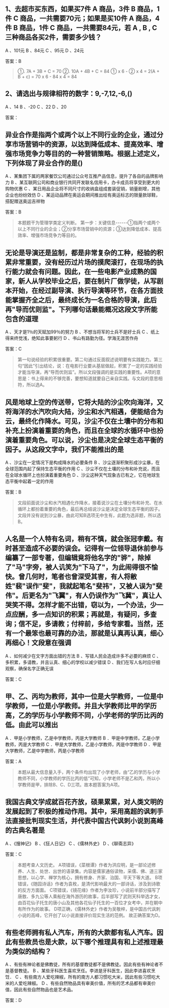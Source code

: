 ## 1、去超市买东西，如果买7件 A 商品，3件 B 商品，1件 C 商品，一共需要70元；如果是买10件 A 商品，4件 B 商品，1件 C 商品，一共需要84元，若 A , B , C 三种商品各买2件，需要多少钱？
 A 、101元
 B 、84元
 C 、95元
 D 、24元

答案：B

> ①. 7A + 3B + C = 70
> ②. 10A + 4B + C = 84
> ① x 6 - ② x 4 = 2(A + B + c) = 70 x 6 - 84 x 4 = 84

## 2、请选出与规律相符的数字：9,-7,12,-6,()
 A 、14
 B 、-20
 C 、22
 D 、20

答案：

## 异业合作是指两个或两个以上不同行业的企业，通过分享市场营销中的资源，以达到降低成本、提高效率、增强市场竞争力等目的的一种营销策略。根据上述定义，下列体现了异业合作的是()

A 、某集团下属的两家餐饮公司通过公众号互推产品信息，提升了各自的品牌影响力
 B 、某互联网公司和商业银行共同开发联名信用卡，办卡成员将享受到更大的购物优惠
 C 、某日用品企业将不同尺寸的收纳盒组成套装促销，销量剧增，其他企业也纷纷效仿
 D 、某运动品牌在奥运会期间推出绘有奥运标志的限量款球鞋，搭配赠送奥运吉祥物

答案：B

> 本题题干为管理学类定义判断。
> 第一步：关键信息------①指两个或两个以上不同行业的企业；②分享市场营销中的资源；③达到降低成本、提高效率、增强市场竞争力等目的。

## 无论是导演还是监制，都是非常复杂的工种，经验的积累非常重要，没有经历过片场的摸爬滚打，在现场的执行能力就会有问题。因此，在一些电影产业成熟的国家，新人从学校毕业之后，要在制片厂做学徒，从写剧本开始，在经过副导演、执行导演等环节，在各方面技能掌握齐全之后，最终成长为一名合格的导演，此后再"导而优则监"。下列哪句话最能概况这段文字所能包含的道理

 A 、天才是1％的天赋加99％的努力
 B 、不想当将军的士兵不是好士兵
 C 、纸上得来终觉浅，绝知此事要躬行
 D 、书山有路勤为径。学海无涯苦作舟

答案：C

> 第一句说经验的积累很重要。第二句通过反面叙述说明要有实践能力。第三句“因此”引出结论，说：在电影行业要从基层做起，积累了一定的实践经验才能当导演，再“导而优则监”。所以文段强调的是实践的重要性。A项的意思是：书上得来的不够完善，要想知道就要自己亲自实践。与文段的意思相符，所以选A。

## 风是地球上空的传送带，它将大陆的沙尘吹向海洋，又将海洋的水汽吹向大陆，沙尘和水汽相遇，便能结合为云，最终化作降水。可见，沙尘不仅在土壤中的分布和补充上扮演着重要的角色，而且在全球的水循环中也扮演着重要角色。可以说，沙尘也是决定全球生态平衡的因子。从这段文字中，我们不能推出的是

 A 、沙尘在一定情况下是构成降水的必要条件
 B 、沙尘逐渐积聚形成沙尘暴，在全球范围内起了保持生态平衡的作用
 C 、沙尘不仅在土壤的分布和补充说，而且在全球水循环上也扮演着重要角色
 D 、沙尘这种天气现象古已有之，它在地球生态平衡中起着一定的作用

答案：B

> 文段前面说沙尘和水汽相遇化作降水，接着说沙尘在土壤分布和补充、在水循环上都扮着重要的角色，最后再总结说沙尘是决定全球生态平衡的因子。文段并没有说到沙尘暴，由此可知B选项无中生有，此题为选非题，所以选B。

## 人名是一个人特有名词，稍有不慎，就会张冠李戴。有时甚至造成不必要的误会。记得有一位领导退休前参与编纂了一部专著，但编辑竟将他名字的"骅"，除掉了"马"字旁，被人讥笑为"下马了"，为此闹得很不愉快。曾几何时，笔者也曾深受其害，有人将敝姓"裴"误作"斐"，我就起笔名"斐祎"，又被人误为"斐伟"。后更名为"飞翼"，有人仍误作为"飞冀"，真让人哭笑不得。怎样才能不出错，窃以为，一个办法，少一点应酬，多一点知识的积累；再就是，有疑问，多查询；信不足，多请教；付梓前，多给专家看。当然，还有一个最笨也最可靠的办法，那就是认真再认真，细心再细心！文段意在强调

 A 、如何减少在文字方面出错的方法
 B 、写错人民会造成许多不必要的麻烦
 C 、多积累，多请教，并且认真、细心的学校以减少错误
 D 、我们在写人名时应仔细观察，确保名字正确无误

答案：C

## 甲、乙、丙均为教师，其中一位是大学教师，一位是中学教师，一位是小学教师。并且大学教师比甲的学历高，乙的学历与小学教师不同，小学老师的学历比丙的低。由此可以推出

 A ．甲是小学教师，乙是中学教师，丙是大学教师
 B ．甲是中学教师，乙是小学教师，丙是大学教师
 C ．甲是大学教师，乙是小学教师，丙是中学教师
 D ．甲是大学教师，乙是中学教师，丙是小学教师

答案：A

> 本题从最大信息量入手，两个条件均出现了小学老师，由“乙的学历与小学教师不同，小学教师的学历比丙的低”可知，小学老师不是乙和丙，所以小学教师是甲，排除B、C、D三项。故本题答案为A项。

## 我国古典文学成就百花齐放，硕果累累，对人类文明的发展起到了积极的推动作用。其中，采用高超的讽刺手法直接批判现实生活，并代表中国古代讽刺小说到高峰的古典名著是

 A 、《搜神记》
 B 、《狂人日记》
 C 、《儒林外史》
 D 、《聊斋志异》

 答案：C

 > 本题考查人文历史。 A项错误，《菜根谭》作者为洪应明，是一部论述修养、人生、处世、出世的语录集。内容是儒家通俗读物，采儒、佛、道三家思想，以心学、禅学为核心，拥有修身、齐家、治国、平天下等大道。 B项错误，《随园诗话》作者为袁枚，是清代影响最大的一部诗话，涉及到诗歌的反方方面面。 C项错误，《镜花缘》作者为李汝珍，小说前半部分描写了唐敖、多九公等人乘船在海外游历的故事，后半部写了武则天科举选才女，由百花仙子托生的唐小山及其他各花仙子托生的一百位才女考中，并在朝中有所作为的故事。 D项正确，《儒林外史》作者为吴敬梓，是中国古代讽刺小说的高峰，它开创了以小说直接评价现实生活的范例。 故正确答案为D。

## 有些老师拥有私人汽车，所有的大款都有私人汽车。因此有些教员也是大款，以下哪个推理具有和上述推理最为类似的结构？

A 、有些有神论者是佛教徒，所有的基督教徒都不是佛教徒。因此有些有神论者不是基督教徒。
B 、某些牙科医生喜欢烹任。李进是牙科医生，因此李进喜欢烹饪． 
C 、有些南方人爱吃辣椒，所有的南方人都习惯吃大米，因此有些习惯吃大米的人爱吃辣椒。
D 、有些自然物品具有审美价值，所有的艺术品都有审美价值，因此有些自然物品也是艺术品。

答案：D
